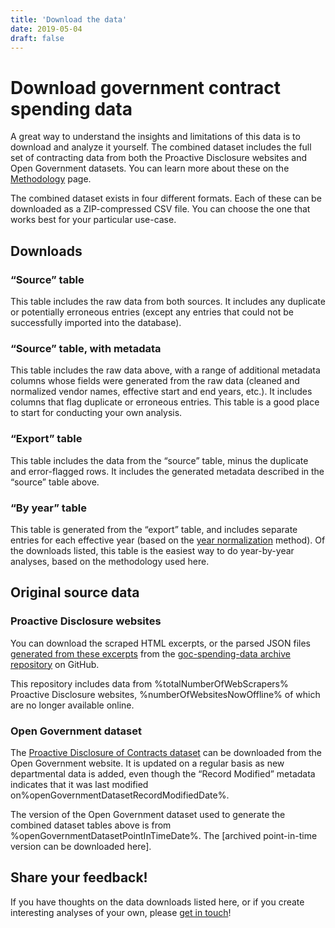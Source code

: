 ```yaml
---
title: 'Download the data'
date: 2019-05-04
draft: false
---
```


# Download government contract spending data

A great way to understand the insights and limitations of this data is to download and analyze it yourself. The combined dataset includes the full set of contracting data from both the Proactive Disclosure websites and Open Government datasets. You can learn more about these on the [Methodology](/methodology) page.

The combined dataset exists in four different formats. Each of these can be downloaded as a ZIP-compressed CSV file. You can choose the one that works best for your particular use-case.

## Downloads

### “Source” table

This table includes the raw data from both sources. It includes any duplicate or potentially erroneous entries (except any entries that could not be successfully imported into the database).

### “Source” table, with metadata

This table includes the raw data above, with a range of additional metadata columns whose fields were generated from the raw data (cleaned and normalized vendor names, effective start and end years, etc.). It includes columns that flag duplicate or erroneous entries. This table is a good place to start for conducting your own analysis.

### “Export” table

This table includes the data from the “source” table, minus the duplicate and error-flagged rows. It includes the generated metadata described in the “source” table above.

### “By year” table

This table is generated from the “export” table, and includes separate entries for each effective year (based on the [year normalization](/methodology) method). Of the downloads listed, this table is the easiest way to do year-by-year analyses, based on the methodology used here.

## Original source data

### Proactive Disclosure websites

You can download the scraped HTML excerpts, or the parsed JSON files [generated from these excerpts](/methodology) from the [goc-spending-data archive repository](https://github.com/GoC-Spending/goc-spending-data) on GitHub. 

This repository includes data from %totalNumberOfWebScrapers% Proactive Disclosure websites, %numberOfWebsitesNowOffline% of which are no longer available online. 

### Open Government dataset

The [Proactive Disclosure of Contracts dataset](https://open.canada.ca/data/en/dataset/d8f85d91-7dec-4fd1-8055-483b77225d8b) can be downloaded from the Open Government website. It is updated on a regular basis as new departmental data is added, even though the “Record Modified” metadata indicates that it was last modified on%openGovernmentDatasetRecordModifiedDate%.

The version of the Open Government dataset used to generate the combined dataset tables above is from %openGovernmentDatasetPointInTimeDate%. The [archived point-in-time version can be downloaded here].

## Share your feedback!

If you have thoughts on the data downloads listed here, or if you create interesting analyses of your own, please [get in touch](/about#contact-us)! 
